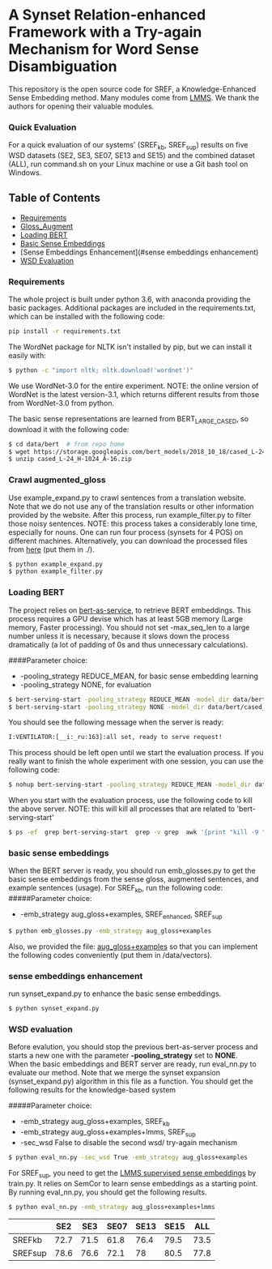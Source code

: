 # A Synset Relation-enhanced Framework with a Try-again Mechanism for Word Sense Disambiguation

This repository is the open source code for SREF, a Knowledge-Enhanced Sense Embedding method. Many modules come from [LMMS](https://github.com/danlou/lmms). We thank the authors for opening their valuable modules.

### Quick Evaluation
For a quick evaluation of our systems' (SREF<sub>kb</sub>, SREF<sub>sup</sub>) results on five WSD datasets (SE2, SE3, SE07, SE13 and SE15) and the combined dataset (ALL), run command.sh on your Linux machine or use a Git bash tool on Windows. 

## Table of Contents
- [Requirements](#Requirements)
- [Gloss_Augment](#Crawl-augmented_gloss)
- [Loading BERT](#Loading-BERT)
- [Basic Sense Embeddings](#basic-sense-embeddings)
- [Sense Embeddings Enhancement](#sense embeddings enhancement)
- [WSD Evaluation](#WSD-evaluation)


### Requirements

The whole project is built under python 3.6, with anaconda providing the basic packages. Additional packages are included in the requirements.txt, which can be installed with the following code:

```bash
pip install -r requirements.txt
```

The WordNet package for NLTK isn't installed by pip, but we can install it easily with:

```bash
$ python -c "import nltk; nltk.download('wordnet')"
```

We use WordNet-3.0 for the entire experiment. NOTE: the online version of WordNet is the latest version-3.1, which returns different results from those from WordNet-3.0 from python.


The basic sense representations are learned from BERT<sub>LARGE_CASED</sub>, so download it with the following code:

```bash
$ cd data/bert  # from repo home
$ wget https://storage.googleapis.com/bert_models/2018_10_18/cased_L-24_H-1024_A-16.zip
$ unzip cased_L-24_H-1024_A-16.zip
```

### Crawl augmented_gloss
Use example_expand.py to crawl sentences from a translation website. Note that we do not use any of the translation results or other information provided by the website. After this process, run example_filter.py to filter those noisy sentences.
NOTE: this process takes a considerably lone time, especially for nouns. One can run four process (synsets for 4 POS) on different machines. Alternatively, you can download the processed files from [here](https://drive.google.com/open?id=1jNYVMm5yIUgTHN9YssobqOVEl-12v7QG) (put them in ./).
```bash
$ python example_expand.py
$ python example_filter.py
```

### Loading BERT

The project relies on [bert-as-service](https://github.com/hanxiao/bert-as-service), to retrieve BERT embeddings. This process requires a GPU devise which has at least 5GB memory (Large memory, Faster processing). You should not set -max_seq_len to a large number unless it is necessary, because it slows down the process dramatically (a lot of padding of 0s and thus unnecessary calculations).

####Parameter choice:  
- -pooling_strategy REDUCE_MEAN, for basic sense embedding learning
- -pooling_strategy NONE, for evaluation
```bash
$ bert-serving-start -pooling_strategy REDUCE_MEAN -model_dir data/bert/cased_L-24_H-1024_A-16 -pooling_layer -1 -2 -3 -4 -max_seq_len NONE -max_batch_size 32 -num_worker=1 -device_map 0 -cased_tokenization
$ bert-serving-start -pooling_strategy NONE -model_dir data/bert/cased_L-24_H-1024_A-16 -pooling_layer -1 -2 -3 -4 -max_seq_len NONE -max_batch_size 32 -num_worker=1 -device_map 0 -cased_tokenization
```

You should see the following message when the server is ready:

```bash
I:VENTILATOR:[__i:_ru:163]:all set, ready to serve request!
```

This process should be left open until we start the evaluation process. If you really want to finish the whole experiment with one session, you can use the following code:

```bash
$ nohup bert-serving-start -pooling_strategy REDUCE_MEAN -model_dir data/bert/cased_L-24_H-1024_A-16 -pooling_layer -1 -2 -3 -4 -max_seq_len NONE -max_batch_size 32 -num_worker=1 -device_map 0 -cased_tokenization > nohup.out &
```

When you start with the evaluation process, use the following code to kill the above server. NOTE: this will kill all processes that are related to 'bert-serving-start'
```bash
$ ps -ef  grep bert-serving-start  grep -v grep  awk '{print "kill -9 "$2}'  sh
```

### basic sense embeddings
When the BERT server is ready, you should run emb_glosses.py to get the basic sense embeddings from the sense gloss, augmented sentences, and example sentences (usage). For SREF<sub>kb</sub>, run the following code:
#####Parameter choice:  
- -emb_strategy aug_gloss+examples, SREF<sub>enhanced</sub>, SREF<sub>sup</sub>
```bash
$ python emb_glosses.py -emb_strategy aug_gloss+examples
```

Also, we provided the file: [aug_gloss+examples](https://drive.google.com/open?id=1Ef7--gC-jJXXjn8Dryp4umO6WnKQXvsD) so that you can implement the following codes conveniently (put them in /data/vectors).

### sense embeddings enhancement
run synset_expand.py to enhance the basic sense embeddings.
```bash
$ python synset_expand.py
```

### WSD evaluation
Before evalution, you should stop the previous bert-as-server process and starts a new one with the parameter **-pooling_strategy** set to **NONE**.  
When the basic embeddings and BERT server are ready, run eval_nn.py to evaluate our method. Note that we merge the synset expansion (synset_expand.py) algorithm in this file as a function. You should get the following results for the knowledge-based system  

#####Parameter choice:  
- -emb_strategy aug_gloss+examples, SREF<sub>kb</sub>
- -emb_strategy aug_gloss+examples+lmms, SREF<sub>sup</sub>
- -sec_wsd False to disable the second wsd/ try-again mechanism

```bash
$ python eval_nn.py -sec_wsd True -emb_strategy aug_gloss+examples
```
    
For SREF<sub>sup</sub>, you need to get the [LMMS supervised sense embeddings](https://drive.google.com/open?id=13lD2t3aj-n22fvv77MWMTn67pZw196yI) by train.py. It relies on SemCor to learn sense embeddings as a starting point. By running eval_nn.py, you should get the following results.

```bash
$ python eval_nn.py -emb_strategy aug_gloss+examples+lmms
```

| |SE2|SE3|SE07|SE13|SE15|ALL|
|----------------|----|----|----|----|----|-----------------|
|SREFkb|72.7|71.5|61.8|76.4|79.5|73.5|
|SREFsup|78.6|76.6|72.1|78|80.5|77.8 |  
